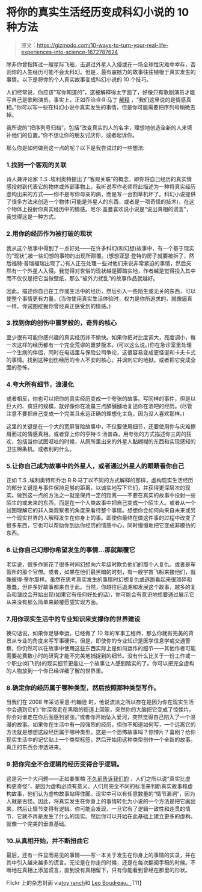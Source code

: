 # 将你的真实生活经历变成科幻小说的 10 种方法

> 原文：<https://gizmodo.com/10-ways-to-turn-your-real-life-experiences-into-science-1672787624>

除非你曾指挥过一艘星际飞船，击退过外星人入侵或在一场全球性灾难中幸存，否则你的人生经历可能不会太科幻。但是，最有震撼力的故事往往植根于真实发生的事情。以下是将你的个人真实故事变成科幻小说的 10 个技巧。



人们经常说，你应该“写你知道的”，这被解释得太字面了，好像只有歌剧演员才能写自己是歌剧演员。事实上，正如乔治·R·R·马丁 [解释](https://gizmodo.com/great-quotes-about-writing-from-game-of-thrones-author-5971432) ，“我们这里说的是情感真相。”你可以写一些在科幻小说中真实发生的事情，但是你可能需要把序列号稍微去掉。

我所说的“把序列号归档”，包括“改变真实的人的名字，理想地创造全新的人来填补他们的位置。”你不想让你的朋友讨厌你，或者起诉你。

那么你是如何做到这一点的呢？以下是我尝试过的一些想法:

### 1.找到一个客观的关联

诗人兼评论家 T.S .埃利奥特提出了“客观关联”的概念，即你将自己经历的真实情感投射到代表它的物体或外部事物上。我听说写作老师将此描述为一种将真实经历虚构出来的方式——你不是写你母亲的病，而是写一台割草机坏了。科幻小说提供了很多方法来创造一个物体(可能是外星人的东西，或者是一项奇怪的技术)，在这个物体上投射你真实经历中的情感。尼尔·盖曼喜欢说小说是“说出真相的谎言”，我觉得这是一种方式。

### 2.用你的经历作为被打破的现状

我从这个故事中得到了一点好处——在许多科幻(和幻想)故事中，有一个基于现实的“现状”,被一些幻想的事物的出现所颠覆。(想想亚瑟·登特的房子就要被拆了，然后福特·普瑞福瑞出现了。)有人正在处理一些对他们来说非常紧迫的事情，然后突然有一个外星人入侵。我觉得对世俗的现状越是脚踏实地，作者越是觉得投入其中而不仅仅是把它当做壁纸，那么“被外力扰乱”的故事作品就越好。

因此，描述你自己在工作或生活中的经历，然后引入一些陌生或无关的东西，可以使整个事情更有力量。(当你使用真实生活体验时，权力是你所追求的，就像逼真一样。你试图挖掘你曾经真正感受到的情感。)

### 3.找到你的创伤中噩梦般的，奇异的核心

至少很有可能你感兴趣的真实经历并不愉快。如果你把对比度调大，亮度调小，每一次这样的经历都有一个完全荒谬的噩梦版本。(可以这么说。)你在急诊室里处理一个生病的伴侣，同时在电话里与保险公司争论，这很容易变成更怪诞和卡夫卡式的事情。找到这种创伤经历的令人不安的核心，并讽刺它的地狱。或者把它变成全面的恐怖。

### 4.夸大所有细节，浪漫化

或者相反，你也可以把你的真实经历变成一个夸张的故事。写同样的事件，但是以巨大的、疯狂的规模，就好像你在凌晨三点醉醺醺地复述你在酒吧的经历。(尽管注意不要把自己变成一个完美且永远正确的理想化主角，因为没人喜欢那样。)

这里的关键是在一个大的宽屏冒险故事中，不仅要使用细节，还要使用你与灾难擦肩而过的情感真相。或者穿上你的亨特·S·汤普森，用夸张的方式描述你三周的狂欢，包括当你试图呕吐的时候，从厕所里出来的外星人黏糊糊的东西和实现感知的卫生棉条机。或者别的什么。

### 5.让你自己成为故事中的外星人，或者通过外星人的眼睛看你自己

正如 T.S .埃利奥特和乔治·R·R·马丁以不同的方式解释的那样，虚构现实生活经历的部分关键是与事件保持足够的距离，以诚实地写下它们，并获得更深层次的现实。做到这一点的方法之一就是保持一定的距离——不要在真实的故事中投射一些陌生的或未来的东西，而是在一个人类故事中把自己变成一个陌生人。或者从一个试图理解它的非人类观察者的角度来看待整个事情。想想你会如何向来自未来或另一个现实世界的人解释发生在你身上的事。即使你最终在做这件事的过程中改变了很多东西，它也可以帮助你到达你经历的情感中心，同时慢慢地把它变成非模仿的东西。

### 6.让你自己幻想你希望发生的事情...那就颠覆它

老实说，很多作家花了很多时间幻想向六年级时欺负他们的那个人复仇。或者是车管所的那个官僚。或者，如果在他们最黑暗的时刻，有一艘宇宙飞船来接他们，就像彼得·奎尔那样。虽然在思考真实发生的事情时幻想复仇或逃跑看起来很琐碎和愚蠢，但许多好故事都来自于此。当然，你越往后追溯和发展这个故事，越多的复杂和皱纹会开始出现(如果它有任何好处的话)，你可能会有意识地想要通过展示它从来没有那么简单来颠覆愿望实现方面。

### 7.用你现实生活中的专业知识来支撑你的世界建设

换句话说，如果你足够幸运，已经做了 10 年的军事工程师，那么你就有完美的背景从专业的角度来写军事硬件。但是，即使你的专业知识是医学信息学或交通警察，你仍然可以在故事中使用这些东西实际上是如何运作的细节——其他作者可能需要花费数小时的研究才能不完美地捕捉到的细节。没有什么比关于一份工作或一个职业(如飞钓)的现实细节更能让一个故事让人感到踏实的了。你可以把完全虚构的人物放到一个你已经详细了解的世界里。

### 8.确定你的经历属于哪种类型，然后按照那种类型写作。

当我们在 2008 年采访莱恩·约翰逊 时，他说流派之所以存在是因为你在现实生活中会遇到它们:“你深夜走在黑暗的街道上回家，突然你的大脑把它变成了惊悚片。你会对谁走在你后面感到紧张。”或者你开始坠入爱河，突然觉得自己陷入了一个浪漫的故事。如果你在生活中有一段强烈的经历，但你不知道如何写，一个远离它的方法就是想想这段经历属于哪种类型。这是一个恐怖故事吗？惊悚片？喜剧？给你现实生活中的记忆贴上一个类型标签，然后开始用这种类型创作一个全新的故事。真正的东西会渗透进来。

### 9.把你完全不合逻辑的经历变得合乎逻辑。

这是另一个大问题——正如姜峯楠 [不久前告诉我们的](https://gizmodo.com/infodump-mary-sue-and-other-words-that-authors-are-1663345948) ，人们之所以说“真实比虚构更奇怪”，是因为虚构必须有意义。人们用完全不同的标准来判断真实故事和虚构故事，他们认为虚构故事站得住脚。现实中可以有任意数量的“情节漏洞”，因为人就是古怪。因此，将真实发生在你身上的事情转化为小说的一个方法是把它画出来，然后让情节变得有逻辑。你可能会发现，一旦它有了逻辑一致性和连贯的情节，它就不再是发生了什么的现实。然后你可以开始在此基础上建立更多的虚构，就像一个完美的垂直基础。

### 10.从真相开始，并不断扭曲它

最后，还有一件显而易见的事情——写一本关于发生在你身上的事情的实录，并在其中引入越来越多的谎言。无论是在你走的时候，还是在每次翻阅手稿的时候。不断地在真相上添加谎言，直到没有真相留下，只有你能看到曾经在那里的形状。

Flickr 上的杂志封面 via[toy ranch](https://www.flickr.com/photos/toyranch/)和 [Leo Boudreau。](https://www.flickr.com/photos/57440551@N03/)T11】